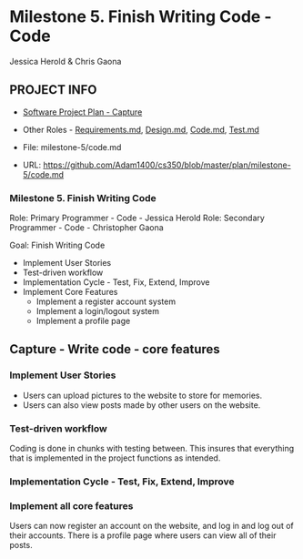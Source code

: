 # Milestone 5. Finish Writing Code - Code
Jessica Herold & Chris Gaona

## PROJECT INFO
* [Software Project Plan - Capture](https://capture350.herokuapp.com/)

* Other Roles - [Requirements.md](requirements.md), [Design.md](design.md), [Code.md](code.md), [Test.md](test.md)

* File: milestone-5/code.md

* URL: https://github.com/Adam1400/cs350/blob/master/plan/milestone-5/code.md

### Milestone 5. Finish Writing Code

Role: Primary Programmer - Code - Jessica Herold
Role: Secondary Programmer - Code - Christopher Gaona

Goal: Finish Writing Code

* Implement User Stories
* Test-driven workflow
* Implementation Cycle - Test, Fix, Extend, Improve
* Implement Core Features
    - Implement a register account system
    - Implement a login/logout system
    - Implement a profile page

## Capture - Write code - core features
### Implement User Stories
* Users can upload pictures to the website to store for memories.
* Users can also view posts made by other users on the website.

### Test-driven workflow
Coding is done in chunks with testing between. This insures that everything that is implemented in the project functions as intended.

### Implementation Cycle - Test, Fix, Extend, Improve


### Implement all core features
Users can now register an account on the website, and log in and log out of their accounts. There is a profile page where users can view all of their posts.
